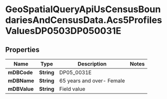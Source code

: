 # GeoSpatialQueryApiUsCensusBoundariesAndCensusData.Acs5ProfilesValuesDP0503DP050031E

## Properties

Name | Type | Description | Notes
------------ | ------------- | ------------- | -------------
**mDBCode** | **String** | DP05_0031E | 
**mDBName** | **String** | 65 years and over- Female | 
**mDBValue** | **String** | Field value | 


